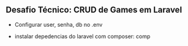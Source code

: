 ## Desafio Técnico: CRUD de Games em Laravel

- Configurar user, senha, db no .env

- instalar depedencias do laravel com composer: comp
